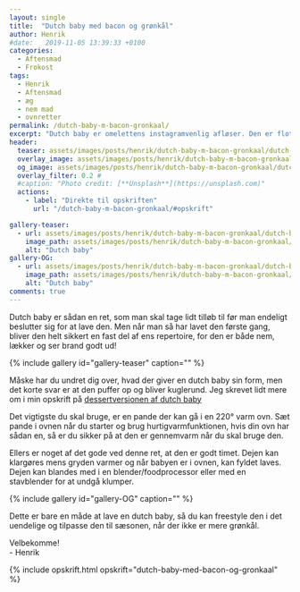 ```yaml
---
layout: single
title:  "Dutch baby med bacon og grønkål"
author: Henrik
#date:   2019-11-05 13:39:33 +0100
categories:  
  - Aftensmad
  - Frokost
tags: 
  - Henrik
  - Aftensmad
  - æg
  - nem mad
  - ovnretter
permalink: /dutch-baby-m-bacon-gronkaal/
excerpt: "Dutch baby er omelettens instagramvenlig afløser. Den er flot, lækker og når du først har smidt den i ovnen passer den sig selv og vokser sig stor og flot"
header:
  teaser: assets/images/posts/henrik/dutch-baby-m-bacon-gronkaal/dutch-baby-m-bacon-gronkaal-teaser.jpg
  overlay_image: assets/images/posts/henrik/dutch-baby-m-bacon-gronkaal/dutch-baby-m-bacon-gronkaal-header.jpg
  og_image: assets/images/posts/henrik/dutch-baby-m-bacon-gronkaal/dutch-baby-m-bacon-gronkaal-OG.jpg
  overlay_filter: 0.2 # 
  #caption: "Photo credit: [**Unsplash**](https://unsplash.com)"
  actions:
    - label: "Direkte til opskriften"
      url: "/dutch-baby-m-bacon-gronkaal/#opskrift"

gallery-teaser:
  - url: assets/images/posts/henrik/dutch-baby-m-bacon-gronkaal/dutch-baby-m-bacon-gronkaal-teaser.jpg
    image_path: assets/images/posts/henrik/dutch-baby-m-bacon-gronkaal/dutch-baby-m-bacon-gronkaal-teaser.jpg
    alt: "Dutch baby"
gallery-OG:
  - url: assets/images/posts/henrik/dutch-baby-m-bacon-gronkaal/dutch-baby-m-bacon-gronkaal-OG.jpg
    image_path: assets/images/posts/henrik/dutch-baby-m-bacon-gronkaal/dutch-baby-m-bacon-gronkaal-OG.jpg
    alt: "Dutch baby"
comments: true
---
```


Dutch baby er sådan en ret, som man skal tage lidt tilløb til før man endeligt beslutter sig for at lave den. Men når man så har lavet den første gang, bliver den helt sikkert en fast del af ens repertoire, for den er både nem, lækker og ser brand godt ud!

{% include gallery id="gallery-teaser"  caption="" %}

Måske har du undret dig over, hvad der giver en dutch baby sin form, men det korte svar er at den puffer op og bliver kuglerund. Jeg skrevet lidt mere om i min opskrift på [dessertversionen af dutch baby](/dutch-baby-m-baer/)


Det vigtigste du skal bruge, er en pande der kan gå i en 220&deg; varm ovn. Sæt pande i ovnen når du starter og brug hurtigvarmfunktionen, hvis din ovn har sådan en, så er du sikker på at den er gennemvarm når du skal bruge den. 

Ellers er noget af det gode ved denne ret, at den er godt timet. Dejen kan klargøres mens gryden varmer og når babyen er i ovnen, kan fyldet laves. Dejen kan blandes med i en blender/foodprocessor eller med en stavblender for at undgå klumper.

{% include gallery id="gallery-OG"  caption="" %}

Dette er bare en måde at lave en dutch baby, så du kan freestyle den i det uendelige og tilpasse den til sæsonen, når der ikke er mere grønkål. 

Velbekomme!  
\- Henrik 

{% include opskrift.html opskrift="dutch-baby-med-bacon-og-gronkaal" %}